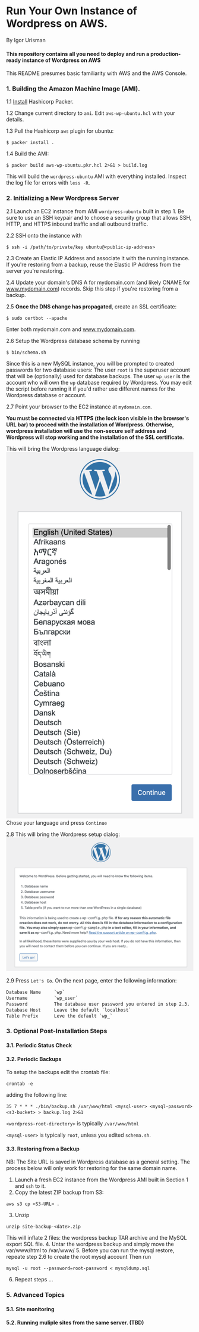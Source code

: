 # Run Your Own Instance of Wordpress on AWS.
By Igor Urisman

#### This repository contains all you need to deploy and run a production-ready instance of Wordpress on AWS

This README presumes basic familiarity with AWS and the AWS Console.

### 1. Building the Amazon Machine Image (AMI).

1.1 [Install](https://developer.hashicorp.com/packer/tutorials/aws-get-started/get-started-install-cli) Hashicorp Packer.

1.2 Change current directory to `ami`. Edit `aws-wp-ubuntu.hcl` with your details.

1.3 Pull the Hashicorp `aws` plugin for ubuntu:
```shell
$ packer install .
```
1.4 Build the AMI:
```shell
$ packer build aws-wp-ubuntu.pkr.hcl 2>&1 > build.log 
```
This will build the `wordpress-ubuntu` AMI with everything installed. Inspect the log file
for errors with `less -R`.

### 2. Initializing a New Wordpress Server
2.1 Launch an EC2 instance from AMI `wordpress-ubuntu` built in step 1. Be sure to use an SSH keypair and to choose 
a security group that allows SSH, HTTP, and HTTPS inbound traffic and all outbound traffic. 

2.2 SSH onto the instance with
```shell
$ ssh -i /path/to/private/key ubuntu@<public-ip-address>
```

2.3 Create an Elastic IP Address and associate it with the running instance. If you're
restoring from a backup, reuse the Elastic IP Address from the server you're restoring.

2.4 Update your domain's DNS A for mydomain.com (and likely CNAME for www.mydomain.com) records. Skip this step
if you're restoring from a backup.

2.5 __Once the DNS change has propagated__, create an SSL certificate:
```shell
$ sudo certbot --apache
```
Enter both mydomain.com and www.mydomain.com. 

2.6 Setup the Wordpress database schema by running
```shell
$ bin/schema.sh
```
Since this is a new MySQL instance, you will be prompted to created passwords for two database users: The user `root`
is the superuser account that will be (optionally) used for database backups. The user `wp_user` is the account
who will own the `wp` database required by Wordpress. You may edit the script before running it if you'd rather use
different names for the Wordpress database or account.

2.7 Point your browser to the EC2 instance at `mydomain.com`. 

__You must be connected via HTTPS (the lock icon visible
in the browser's URL bar) to proceed with the installation of Wordpress. Otherwise, wordpress installation will use
the non-secure self address and Wordpress will stop working and the installation of the SSL certificate.__

This will bring the Wordpress language 
dialog:
![Wordpress Language](img/wp-language.png)
Chose your language and press `Continue`

2.8 This will bring the Wordpress setup dialog:![Wordpress Setup](img/wp-setup.png)

2.9 Press `Let's Go`. On the next page, enter the following information:
```text
Database Name     `wp`
Username          `wp_user`
Password          The database user password you entered in step 2.3.
Database Host     Leave the default `localhost`
Table Prefix      Leve the default `wp_`
```

### 3. Optional Post-Installation Steps
#### 3.1. Periodic Status Check
#### 3.2. Periodic Backups
To setup the backups edit the crontab file:
```shell
crontab -e
```
adding the following line:
```
35 7 * * * ./bin/backup.sh /var/www/html <mysql-user> <mysql-password> <s3-bucket> > backup.log 2>&1
```
`<wordpress-root-directory>` is typically `/var/www/html`

`<mysql-user>` is typically `root`, unless you edited `schema.sh`.

#### 3.3. Restoring from a Backup
NB: The Site URL is saved in Wordpress database as a general setting. The process below 
will only work for restoring for the same domain name. 
1. Launch a fresh EC2 instance from the Wordpress AMI built in Section 1 and `ssh` to it.
2. Copy the latest ZIP backup from S3:
```shell
aws s3 cp <S3-URL> .
```
3. Unzip
```shell
unzip site-backup-<date>.zip 
```
This will inflate 2 files: the wordpress backup TAR archive and the MySQL export SQL file.
4. Untar the wordpress backup and simply move the var/www/html to /var/www/
5. Before you can run the mysql restore, repeate step 2.6 to create the root mysql account
Then run
```shell
mysql -u root --password=root-password < mysqldump.sql
```
6. Repeat steps ...

### 5. Advanced Topics
#### 5.1. Site monitoring

#### 5.2. Running muliple sites from the same server. (TBD)
